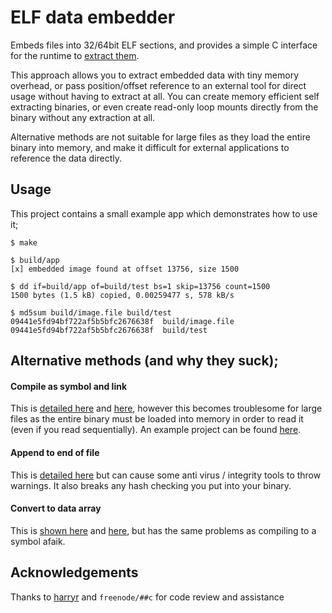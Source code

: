 # ELF data embedder

Embeds files into 32/64bit ELF sections, and provides a simple C interface for the runtime to [extract them](http://stackoverflow.com/questions/2900936/packing-a-file-into-an-elf-executable).

This approach allows you to extract embedded data with tiny memory overhead, or pass position/offset reference to an external tool for direct usage without having to extract at all. You can create memory efficient self extracting binaries, or even create read-only loop mounts directly from the binary without any extraction at all. 

Alternative methods are not suitable for large files as they load the entire binary into memory, and make it difficult for external applications to reference the data directly.


## Usage

This project contains a small example app which demonstrates how to use it;

```
$ make

$ build/app
[x] embedded image found at offset 13756, size 1500

$ dd if=build/app of=build/test bs=1 skip=13756 count=1500
1500 bytes (1.5 kB) copied, 0.00259477 s, 578 kB/s

$ md5sum build/image.file build/test
09441e5fd94bf722af5b5bfc2676638f  build/image.file
09441e5fd94bf722af5b5bfc2676638f  build/test
```

## Alternative methods (and why they suck);

#### Compile as symbol and link

This is [detailed here](http://www.linuxjournal.com/content/embedding-file-executable-aka-hello-world-version-5967) and [here](http://stackoverflow.com/questions/6785214/how-to-embed-a-file-into-an-executable-file), however this becomes troublesome for large files as the entire binary must be loaded into memory in order to read it (even if you read sequentially). An example project can be found [here](https://github.com/andresmusetti/elf-data).

#### Append to end of file

This is [detailed here](http://stackoverflow.com/questions/4864866/c-c-with-gcc-statically-add-resource-files-to-executable-library) but can cause some anti virus / integrity tools to throw warnings. It also breaks any hash checking you put into your binary.

#### Convert to data array

This is [shown here](http://www.cocoanetics.com/2010/10/embedding-binary-resources/) and [here](http://blog.theroyweb.com/embedding-a-binary-file-as-an-array-in-firmware), but has the same problems as compiling to a symbol afaik.


## Acknowledgements

Thanks to [harryr](https://github.com/harryr) and `freenode/##c` for code review and assistance

